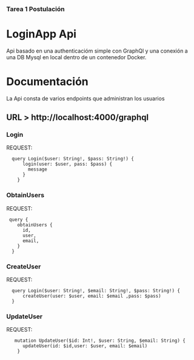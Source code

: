 ### Tarea 1 Postulación

# LoginApp Api


Api basado en una authenticacióm simple con GraphQl y una conexión a una DB Mysql
en local dentro de un contenedor Docker.

# Documentación

La Api consta de varios endpoints que administran los usuarios

## URL > http://localhost:4000/graphql 

### Login

REQUEST:
```
  query Login($user: String!, $pass: String!) { 
      login(user: $user, pass: $pass) {
        message
      }
    }
```

### ObtainUsers

REQUEST:
```
 query {
    obtainUsers {
      id,
      user,
      email,
    }
  }
```


### CreateUser

REQUEST:
```
  query Login($user: String!, $email: String!, $pass: String!) {
      createUser(user: $user, email: $email ,pass: $pass)
  }
```


### UpdateUser

REQUEST:
```
   mutation UpdateUser($id: Int!, $user: String, $email: String) {
      updateUser(id: $id,user: $user, email: $email)
    }
```

